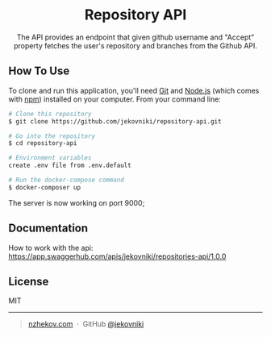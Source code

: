 
<h1 align="center">
  Repository API
</h1>

<p align="center">
  The API provides an endpoint that given github username and "Accept" property fetches the user's repository and branches from the Github API.
</p>

## How To Use

To clone and run this application, you'll need [Git](https://git-scm.com) and [Node.js](https://nodejs.org/en/download/) (which comes with [npm](http://npmjs.com)) installed on your computer. From your command line:

```bash
# Clone this repository
$ git clone https://github.com/jekovniki/repository-api.git

# Go into the repository
$ cd repository-api

# Environment variables
create .env file from .env.default

# Run the docker-compose command
$ docker-composer up
```
The server is now  working on port 9000;
## Documentation

How to work with the api:
https://app.swaggerhub.com/apis/jekovniki/repositories-api/1.0.0

## License

MIT

---

> [nzhekov.com](https://www.nzhekov.com) &nbsp;&middot;&nbsp;
> GitHub [@jekovniki](https://github.com/jekovniki) 